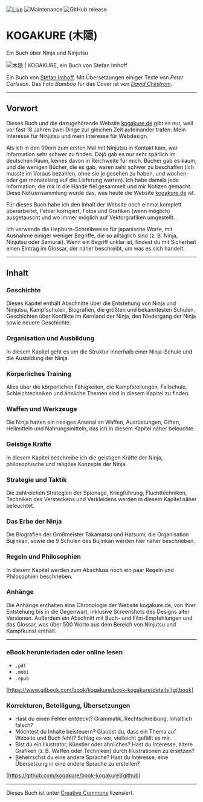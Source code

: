 [![Live](https://img.shields.io/badge/live-book.kogakure.de-green.svg)](https://book.kogakure.de/)
![Maintenance](https://img.shields.io/maintenance/yes/2018.svg)
![GitHub release](https://img.shields.io/github/release/kogakure/book-kogakure.svg)

# KOGAKURE (木隠)
Ein Buch über Ninja und Ninjutsu

![木隠 | KOGAKURE, ein Buch von Stefan Imhoff](cover_web.jpg)

Ein Buch von [Stefan Imhoff]. Mit Übersetzungen einiger Texte von *Peter Carlsson*. Das Foto *Bamboo* für das Cover ist von [*David Chilstrom*](https://www.flickr.com/photos/chilstrom/299326607/).

----

## Vorwort

Dieses Buch und die dazugehörende Website [kogakure.de] gibt es nur, weil vor fast 18 Jahren zwei Dinge zur gleichen Zeit aufeinander trafen: Mein Interesse für Ninjutsu und mein Interesse für Webdesign.

Als ich in den 90ern zum ersten Mal mit Ninjutsu in Kontakt kam, war Information sehr schwer zu finden. Dōjō gab es nur sehr spärlich im deutschen Raum, keines davon in Reichweite für mich. Bücher gab es kaum, und die wenigen Bücher, die es gab, waren sehr schwer zu beschaffen (ich musste im Voraus bezahlen, ohne sie je gesehen zu haben, und wochen- oder gar monatelang auf die Lieferung warten). Ich habe damals jede Information, die mir in die Hände fiel gesammelt und mir Notizen gemacht. Diese Notizensammlung wurde das, was heute die Website [kogakure.de] ist.

Für dieses Buch habe ich den Inhalt der Website noch einmal komplett überarbeitet, Fehler korrigiert, Fotos und Grafiken (wenn möglich) ausgetauscht und wo immer möglich auf Vektorgrafiken umgestellt.

Ich verwende die Hepburn-Schreibweise für japanische Worte, mit Ausnahme einiger weniger Begriffe, die so alltäglich sind (z.&nbsp;B. Ninja, Ninjutsu oder Samurai). Wenn ein Begriff unklar ist, findest du mit Sicherheit einen Eintrag im Glossar, der näher beschreibt, um was es sich handelt.

----

## Inhalt

### Geschichte

Dieses Kapitel enthält Abschnitte über die Entstehung von Ninja und Ninjutsu, Kampfschulen, Biografien, die größten und bekanntesten Schulen, Geschichten über Konflikte im Kernland der Ninja, den Niedergang der Ninja sowie neuere Geschichte.

### Organisation und Ausbildung

In diesem Kapitel geht es um die Struktur innerhalb einer Ninja-Schule und die Ausbildung der Ninja.

### Körperliches Training

Alles über die körperlichen Fähigkeiten, die Kampfstellungen, Fallschule, Schleichtechniken und ähnliche Themen sind in diesem Kapitel zu finden.

### Waffen und Werkzeuge

Die Ninja hatten ein riesiges Arsenal an Waffen, Ausrüstungen, Giften, Heilmitteln und Nahrungsmitteln, das ich in diesem Kapitel näher beleuchte.

### Geistige Kräfte

In diesem Kapitel beschreibe ich die geistigen Kräfte der Ninja, philosophische und religöse Konzepte der Ninja.

### Strategie und Taktik

Die zahlreichen Strategien der Spionage, Kriegführung, Fluchttechniken, Techniken des Versteckens und Verkleidens werden in diesem Kapitel näher beleuchtet.

### Das Erbe der Ninja

Die Biografien der Großmeister Takamatsu und Hatsumi, die Organisation Bujinkan, sowie die 9 Schulen des Bujinkan werden hier näher beschrieben.

### Regeln und Philosophien

In diesem Kapitel werden zum Abschluss noch ein paar Regeln und Philosophien beschrieben.

### Anhänge

Die Anhänge enthalten eine Chronologie der Website kogakure.de, von ihrer Entstehung bis in die Gegenwart, inklusive Screenshots des Designs alter Versionen. Außerdem ein Abschnitt mit Buch- und Film-Empfehlungen und das Glossar, was über 500 Worte aus dem Bereich von Ninjutsu und Kampfkunst enthält.

----

### eBook herunterladen oder online lesen

- `.pdf`
- `.mobi`
- `.epub`

[https://www.gitbook.com/book/kogakure/book-kogakure/details][gitbook]

### Korrekturen, Beteiligung, Übersetzungen

- Hast du einen Fehler entdeckt? Grammatik, Rechtschreibung, Inhaltlich falsch?
- Möchtest du Inhalte beisteuern? Glaubst du, dass ein Thema auf Website und Buch fehlt? Schlag es vor, vielleicht gefällt es mir.
- Bist du ein Illustrator, Künstler oder ähnliches? Hast du Interesse, ältere Grafiken (z.&thinsp;B. Waffen oder Techniken) durch Illustrationen zu ersetzen?
- Beherrschst du eine andere Sprache? Hast du Interesse, eine Übersetzung in eine andere Sprache zu erstellen?

[https://github.com/kogakure/book-kogakure][github]

----

Dieses Buch ist unter [Creative Commons][cc] lizensiert.


  [kogakure.de]: https://kogakure.de
  [Stefan Imhoff]: https://stefanimhoff.de
  [gitbook]: https://www.gitbook.com/book/kogakure/book-kogakure/details
  [github]: https://github.com/kogakure/book-kogakure
  [cc]: https://creativecommons.org/licenses/by-nc/4.0/deed.de
